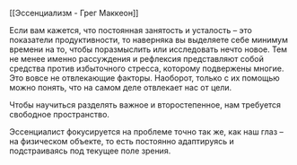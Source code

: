 [[Эссенциализм - Грег Маккеон]]

Если вам кажется, что постоянная занятость и усталость – это показатели продуктивности, то наверняка вы выделяете себе минимум времени на то, чтобы поразмыслить или исследовать нечто новое. Тем не менее именно рассуждения и рефлексия представляют собой средства против избыточного стресса, которому подвержены многие. Это вовсе не отвлекающие факторы. Наоборот, только с их помощью можно понять, что на самом деле отвлекает нас от цели.

Чтобы научиться разделять важное и второстепенное, нам требуется свободное пространство.

Эссенциалист фокусируется на проблеме точно так же, как наш глаз – на физическом объекте, то есть постоянно адаптируясь и подстраиваясь под текущее поле зрения.